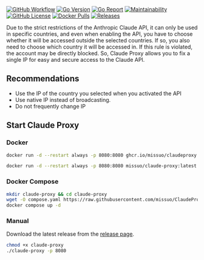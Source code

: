 [![GitHub Workflow][1]](https://github.com/missuo/ClaudeProxy/actions)
[![Go Version][2]](https://github.com/missuo/ClaudeProxy/blob/main/go.mod)
[![Go Report][3]](https://goreportcard.com/badge/github.com/missuo/ClaudeProxy)
[![Maintainability][4]](https://codeclimate.com/github/missuo/ClaudeProxy/maintainability)
[![GitHub License][5]](https://github.com/missuo/ClaudeProxy/blob/main/LICENSE)
[![Docker Pulls][6]](https://hub.docker.com/r/missuo/claude-proxy)
[![Releases][7]](https://github.com/missuo/ClaudeProxy/releases)

[1]: https://img.shields.io/github/actions/workflow/status/missuo/ClaudeProxy/release.yml?logo=github
[2]: https://img.shields.io/github/go-mod/go-version/missuo/ClaudeProxy?logo=go
[3]: https://goreportcard.com/badge/github.com/missuo/ClaudeProxy
[4]: https://api.codeclimate.com/v1/badges/b5b30239174fc6603aca/maintainability
[5]: https://img.shields.io/github/license/missuo/ClaudeProxy
[6]: https://img.shields.io/docker/pulls/missuo/claudeproxy?logo=docker
[7]: https://img.shields.io/github/v/release/missuo/ClaudeProxy?logo=smartthings

Due to the strict restrictions of the Anthropic Claude API, it can only be used in specific countries, and even when enabling the API, you have to choose whether it will be accessed outside the selected countries. If so, you also need to choose which country it will be accessed in. If this rule is violated, the account may be directly blocked. So, Claude Proxy allows you to fix a single IP for easy and secure access to the Claude API.

## Recommendations
- Use the IP of the country you selected when you activated the API
- Use native IP instead of broadcasting.
- Do not frequently change IP

## Start Claude Proxy
### Docker

```bash
docker run -d --restart always -p 8080:8080 ghcr.io/missuo/claudeproxy:latest
```

```bash
docker run -d --restart always -p 8080:8080 missuo/claude-proxy:latest
```

### Docker Compose

```bash
mkdir claude-proxy && cd claude-proxy
wget -O compose.yaml https://raw.githubusercontent.com/missuo/ClaudeProxy/main/compose.yaml
docker compose up -d
```

### Manual

Download the latest release from the [release page](https://github.com/missuo/ClaudeProxy/releases).

```bash
chmod +x claude-proxy
./claude-proxy -p 8080
```
